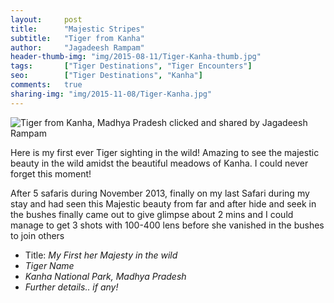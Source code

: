 ```yaml
---
layout:     post
title:      "Majestic Stripes"
subtitle:   "Tiger from Kanha"
author:     "Jagadeesh Rampam"
header-thumb-img: "img/2015-08-11/Tiger-Kanha-thumb.jpg"
tags:       ["Tiger Destinations", "Tiger Encounters"]
seo: 		["Tiger Destinations", "Kanha"]
comments:   true
sharing-img: "img/2015-11-08/Tiger-Kanha.jpg"
---
```



<img src="{{ site.baseurl }}/img/2015-11-08/Tiger-Kanha.jpg" alt="Tiger from Kanha, Madhya Pradesh clicked and shared by Jagadeesh Rampam">

<p>
Here is my first ever Tiger sighting in the wild! Amazing to see the majestic beauty in the wild amidst the beautiful meadows of Kanha. I could never forget this moment! 
</p>

<p>
After 5 safaris during November 2013, finally on my last Safari during my stay and had seen this Majestic beauty from far and after hide and seek in the bushes finally came out to give glimpse about 2 mins and I could manage to get 3 shots with 100-400 lens before she vanished in the bushes to join others
</p>

<p>
	<ul>
		 <li>Title: <em>My First her Majesty in the wild</em></li>
		 <li><em>Tiger Name</em></li>
		 <li><em>Kanha National Park, Madhya Pradesh</em></li>
		 <li><em>Further details.. if any!</em></li>
 	</ul>
</p>


